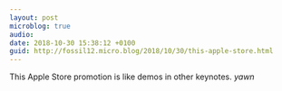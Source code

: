 ```yaml
---
layout: post
microblog: true
audio: 
date: 2018-10-30 15:38:12 +0100
guid: http://fossil12.micro.blog/2018/10/30/this-apple-store.html
---
```

This Apple Store promotion is like demos in other keynotes. *yawn*
